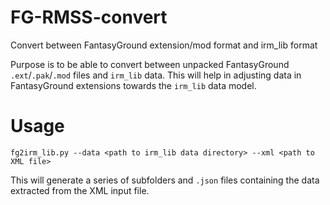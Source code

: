 # FG-RMSS-convert
Convert between FantasyGround extension/mod format and irm_lib format

Purpose is to be able to convert between unpacked FantasyGround `.ext`/`.pak`/`.mod` files and `irm_lib` data. This will help in adjusting data in FantasyGround extensions towards the `irm_lib` data model.

# Usage

`fg2irm_lib.py --data <path to irm_lib data directory> --xml <path to XML file>`

This will generate a series of subfolders and `.json` files containing the data extracted from the XML input file.
